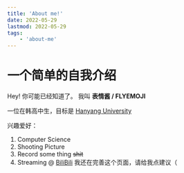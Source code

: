 ```yaml
---
title: 'About me!'
date: 2022-05-29
lastmod: 2022-05-29
tags:
    - 'about-me'
---
```


# 一个简单的自我介绍
Hey! 你可能已经知道了。
我叫 **表情酱 / FLYEMOJI**

一位在韩高中生，目标是 [Hanyang University](www.hanyang.ac.kr)

兴趣爱好：
1. Computer Science
2. Shooting Picture
3. Record some thing ~~shit~~
4. Streaming @ [BiliBili](https://live.bilibili.com/22217120)
我还在完善这个页面，请给我点建议（
